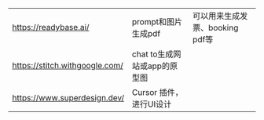 |     |     |     |
| --- | --- | --- |
| https://readybase.ai/ | prompt和图片生成pdf | 可以用来生成发票、booking pdf等 |
| https://stitch.withgoogle.com/ | chat to生成网站或app的原型图 |     |
| https://www.superdesign.dev/ | Cursor 插件，进行UI设计 |     |